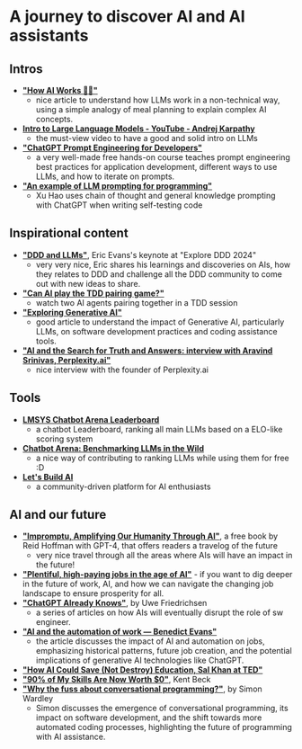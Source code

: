 # A journey to discover AI and AI assistants

## Intros
- **["How AI Works 🤖🔎"](https://www.zaxis.page/p/how-ai-works)**
	- nice article to understand how LLMs work in a non-technical way, using a simple analogy of meal planning to explain complex AI concepts.
- **[Intro to Large Language Models - YouTube - Andrej Karpathy](https://www.youtube.com/watch?v=zjkBMFhNj_g)**
	- the must-view video to have a good and solid intro on LLMs
- **["ChatGPT Prompt Engineering for Developers"](https://www.deeplearning.ai/short-courses/chatgpt-prompt-engineering-for-developers/)** 
	- a very well-made free hands-on course teaches prompt engineering best practices for application development, different ways to use LLMs, and how to iterate on prompts.
- **["An example of LLM prompting for programming"](https://martinfowler.com/articles/2023-chatgpt-xu-hao.html)**
	- Xu Hao uses chain of thought and general knowledge prompting with ChatGPT when writing self-testing code

## Inspirational content
- **["DDD and LLMs"](https://www.youtube.com/watch?v=Tll_suxZluk)**, Eric Evans's keynote at "Explore DDD 2024"
	- very very nice, Eric shares his learnings and discoveries on AIs, how they relates to DDD and challenge all the DDD community to come out with new ideas to share.
- **["Can AI play the TDD pairing game?"](https://www.mechanical-orchard.com/post/can-ai-play-the-tdd-pairing-game)**
	- watch two AI agents pairing together in a TDD session
- **["Exploring Generative AI"](https://martinfowler.com/articles/exploring-gen-ai.html)**
	- good article to understand the impact of Generative AI, particularly LLMs, on software development practices and coding assistance tools.
- **["AI and the Search for Truth and Answers: interview with Aravind Srinivas, Perplexity.ai"](https://www.youtube.com/watch?v=TTjEr7TFcmQ)**
	- nice interview with the founder of Perplexity.ai

## Tools
- **[LMSYS Chatbot Arena Leaderboard](https://huggingface.co/spaces/lmsys/chatbot-arena-leaderboard)**
	- a chatbot Leaderboard, ranking all main LLMs based on a ELO-like scoring system
- **[Chatbot Arena: Benchmarking LLMs in the Wild](https://chat.lmsys.org/)**
	- a nice way of contributing to ranking LLMs while using them for free :D
- **[Let's Build AI](https://letsbuild.ai)**
	- a community-driven platform for AI enthusiasts

## AI and our future
- **["Impromptu, Amplifying Our Humanity Through AI"](https://www.impromptubook.com/)**, a free book by Reid Hoffman with GPT-4, that offers readers a travelog of the future
	- very nice travel through all the areas where AIs will have an impact in the future!
- **["Plentiful, high-paying jobs in the age of AI"](https://www.noahpinion.blog/p/plentiful-high-paying-jobs-in-the)**
		- if you want to dig deeper in the future of work, AI, and how we can navigate the changing job landscape to ensure prosperity for all.
- **["ChatGPT Already Knows"](https://www.ufried.com/blog/chatgpt_already_knows/)**, by Uwe Friedrichsen
	- a series of articles on how AIs will eventually disrupt the role of sw engineer.
- **["AI and the automation of work — Benedict Evans"](https://www.ben-evans.com/benedictevans/2023/7/2/working-with-ai)**
	- the article discusses the impact of AI and automation on jobs, emphasizing historical patterns, future job creation, and the potential implications of generative AI technologies like ChatGPT.
- **["How AI Could Save (Not Destroy) Education, Sal Khan at TED"](https://www.youtube.com/watch?v=hJP5GqnTrNo)**
- **["90% of My Skills Are Now Worth $0"](https://tidyfirst.substack.com/p/90-of-my-skills-are-now-worth-0)**, Kent Beck
- **["Why the fuss about conversational programming?"](https://swardley.medium.com/why-the-fuss-about-conversational-programming-60c8d1908237)**, by Simon Wardley
	- Simon discusses the emergence of conversational programming, its impact on software development, and the shift towards more automated coding processes, highlighting the future of programming with AI assistance.

